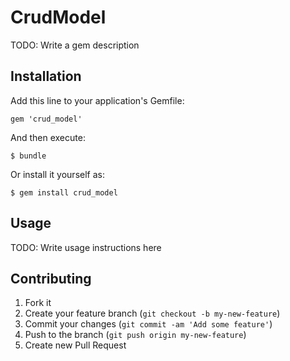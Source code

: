 # CrudModel

TODO: Write a gem description

## Installation

Add this line to your application's Gemfile:

    gem 'crud_model'

And then execute:

    $ bundle

Or install it yourself as:

    $ gem install crud_model

## Usage

TODO: Write usage instructions here

## Contributing

1. Fork it
2. Create your feature branch (`git checkout -b my-new-feature`)
3. Commit your changes (`git commit -am 'Add some feature'`)
4. Push to the branch (`git push origin my-new-feature`)
5. Create new Pull Request
